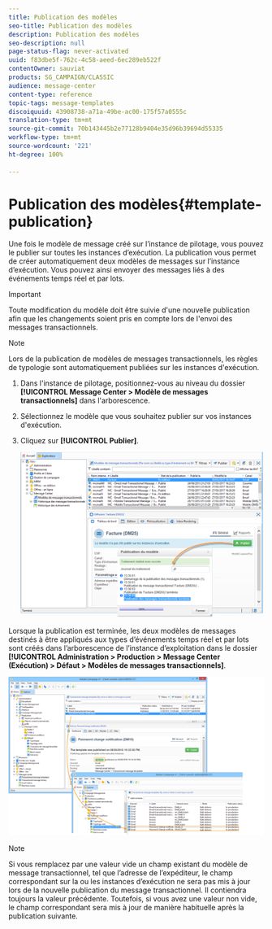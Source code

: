 ```yaml
---
title: Publication des modèles
seo-title: Publication des modèles
description: Publication des modèles
seo-description: null
page-status-flag: never-activated
uuid: f83dbe5f-762c-4c58-aeed-6ec289eb522f
contentOwner: sauviat
products: SG_CAMPAIGN/CLASSIC
audience: message-center
content-type: reference
topic-tags: message-templates
discoiquuid: 43908738-a71a-49be-ac00-175f57a0555c
translation-type: tm+mt
source-git-commit: 70b143445b2e77128b9404e35d96b39694d55335
workflow-type: tm+mt
source-wordcount: '221'
ht-degree: 100%

---
```



# Publication des modèles{#template-publication}

Une fois le modèle de message créé sur l’instance de pilotage, vous pouvez le publier sur toutes les instances d’exécution. La publication vous permet de créer automatiquement deux modèles de messages sur l’instance d’exécution. Vous pouvez ainsi envoyer des messages liés à des événements temps réel et par lots.

>[!IMPORTANT]
>
>Toute modification du modèle doit être suivie d&#39;une nouvelle publication afin que les changements soient pris en compte lors de l&#39;envoi des messages transactionnels.

>[!NOTE]
>
>Lors de la publication de modèles de messages transactionnels, les règles de typologie sont automatiquement publiées sur les instances d&#39;exécution.

1. Dans l&#39;instance de pilotage, positionnez-vous au niveau du dossier **[!UICONTROL Message Center > Modèle de messages transactionnels]** dans l&#39;arborescence.
1. Sélectionnez le modèle que vous souhaitez publier sur vos instances d&#39;exécution.
1. Cliquez sur **[!UICONTROL Publier]**.

   ![](assets/messagecenter_publish_model_008.png)

Lorsque la publication est terminée, les deux modèles de messages destinés à être appliqués aux types d’événements temps réel et par lots sont créés dans l’arborescence de l’instance d’exploitation dans le dossier **[!UICONTROL Administration > Production > Message Center (Exécution) > Défaut > Modèles de messages transactionnels]**.

![](assets/messagecenter_deployed_model_001.png)

>[!NOTE]
>
>Si vous remplacez par une valeur vide un champ existant du modèle de message transactionnel, tel que l’adresse de l’expéditeur, le champ correspondant sur la ou les instances d’exécution ne sera pas mis à jour lors de la nouvelle publication du message transactionnel. Il contiendra toujours la valeur précédente. Toutefois, si vous avez une valeur non vide, le champ correspondant sera mis à jour de manière habituelle après la publication suivante.
